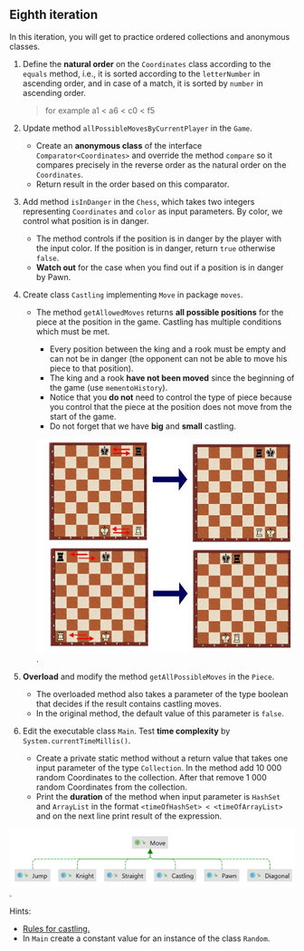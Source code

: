 ## Eighth iteration
In this iteration, you will get to practice ordered collections and anonymous classes.

1. Define the **natural order** on the `Coordinates` class according to the `equals` method, i.e., 
   it is sorted according to the `letterNumber` in ascending order, and in case of a match, 
   it is sorted by `number` in ascending order.
   > for example a1 < a6 < c0 < f5
2. Update method `allPossibleMovesByCurrentPlayer` in the `Game`.
   - Create an **anonymous class** of the interface `Comparator<Coordinates>` and override the method `compare`
     so it compares precisely in the reverse order as the natural order on the `Coordinates`.
   - Return result in the order based on this comparator.
3. Add method `isInDanger` in the `Chess`, which takes two integers representing `Coordinates`
   and `color` as input parameters. By color, we control what position is in danger.
   - The method controls if the position is in danger by the player with the input color.
     If the position is in danger, return `true` otherwise `false`.
   - **Watch out** for the case when you find out if a position is in danger by Pawn.
4. Create class `Castling` implementing `Move` in package `moves`.
   - The method `getAllowedMoves` returns **all possible positions** for the piece at the position in the game.
     Castling has multiple conditions which must be met.
      - Every position between the king and a rook must be empty and can not be in danger
        (the opponent can not be able to move his piece to that position).
      - The king and a rook **have not been moved** since the beginning of the game (use `mementoHistory`).
      - Notice that you **do not** need to control the type of piece
        because you control that the piece at the position does not move from the start of the game.
      - Do not forget that we have **big** and **small** castling.

     <img src="images/castling.jpg" alt="castling" width="600"/>.

5. **Overload** and modify the method `getAllPossibleMoves` in the `Piece`.
   - The overloaded method also takes a parameter of the type boolean that decides if the result contains castling moves.
   - In the original method, the default value of this parameter is `false`.
6. Edit the executable class `Main`. Test **time complexity** by `System.currentTimeMillis()`.
   - Create a private static method without a return value that takes one input parameter of the type `Collection`.
     In the method add 10 000 random Coordinates to the collection.
     After that remove 1 000 random Coordinates from the collection.
   - Print the **duration** of the method when input parameter is `HashSet` and `ArrayList`
     in the format `<timeOfHashSet> < <timeOfArrayList>` and on the next line print result of the expression.


<img src="images/move8.png" alt="move8" width="600"/>.

Hints:
- [Rules for castling.](https://en.wikipedia.org/wiki/Castling#Rules)
- In `Main` create a constant value for an instance of the class `Random`.


